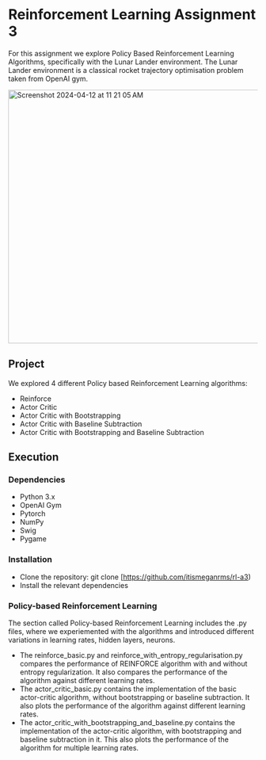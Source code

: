 # Reinforcement Learning Assignment 3

For this assignment we explore Policy Based Reinforcement Learning Algorithms, specifically with the Lunar Lander environment. 
The Lunar Lander environment is a classical rocket trajectory optimisation problem taken from OpenAI gym. 

<img width="512" alt="Screenshot 2024-04-12 at 11 21 05 AM" src="https://github.com/itismeganrms/rl-a3/assets/52709218/75c96f97-25a0-4213-9059-10313490fbea">

## Project 
We explored 4 different Policy based Reinforcement Learning algorithms: 
- Reinforce
- Actor Critic
- Actor Critic with Bootstrapping
- Actor Critic with Baseline Subtraction
- Actor Critic with Bootstrapping and Baseline Subtraction

## Execution 
### Dependencies
- Python 3.x
- OpenAI Gym
- Pytorch 
- NumPy
- Swig
- Pygame

### Installation
- Clone the repository: git clone [https://github.com/itismeganrms/rl-a3)
- Install the relevant dependencies
  
### Policy-based Reinforcement Learning
The section called Policy-based Reinforcement Learning includes the .py files, where we experiemented with the algorithms and introduced different variations in learning rates, hidden layers, neurons. 
- The reinforce_basic.py and reinforce_with_entropy_regularisation.py compares the performance of REINFORCE algorithm with and without entropy regularization. It also compares the performance of the algorithm against different learning rates.
- The actor_critic_basic.py contains the implementation of the basic actor-critic algorithm, without bootstrapping or baseline subtraction. It also plots the performance of the algorithm against different learning rates.
- The actor_critic_with_bootstrapping_and_baseline.py contains the implementation of the actor-critic algorithm, with bootstrapping and baseline subtraction in it. This also plots the performance of the algorithm for multiple learning rates. 
